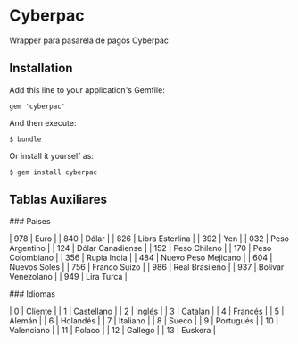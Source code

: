 # Cyberpac

Wrapper para pasarela de pagos Cyberpac 

## Installation

Add this line to your application's Gemfile:

    gem 'cyberpac'

And then execute:

    $ bundle

Or install it yourself as:

    $ gem install cyberpac

## Tablas Auxiliares

### Paises

| 978 | Euro                |
| 840 | Dólar               |
| 826 | Libra Esterlina     |
| 392 | Yen                 |
| 032 | Peso Argentino      |
| 124 | Dólar Canadiense    |
| 152 | Peso Chileno        |
| 170 | Peso Colombiano     |
| 356 | Rupia India         |
| 484 | Nuevo Peso Mejicano |
| 604 | Nuevos Soles        |
| 756 | Franco Suizo        |
| 986 | Real Brasileño      |
| 937 | Bolívar Venezolano  |
| 949 | Lira Turca          |

### Idiomas

| 0  | Cliente    |
| 1  | Castellano |
| 2  | Inglés     |
| 3  | Catalán    |
| 4  | Francés    |
| 5  | Alemán     |
| 6  | Holandés   |
| 7  | Italiano   |
| 8  | Sueco      |
| 9  | Portugués  |
| 10 | Valenciano |
| 11 | Polaco     |
| 12 | Gallego    |
| 13 | Euskera    |
